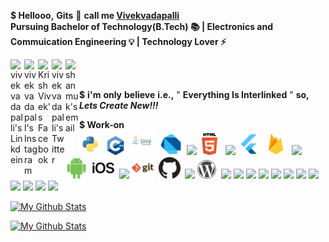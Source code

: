 <!---
vivekvadapalli/vivekvadapalli is a ✨ special ✨ repository because its `README.md` (this file) appears on your GitHub profile.
You can click the Preview link to take a look at your changes.
--->
**$ Hellooo,** **Gits** 👋 **call me [Vivekvadapalli](https://www.google.com/search?sxsrf=ALeKk0138mQmoNaDSBoDlcY4-9e7QILtNw%3A1609695072770&ei=YP_xX5vNLryU4-EPvZaMsAo&q=vivekvadapalli&oq=pr&gs_lcp=CgZwc3ktYWIQAxgBMgQIIxAnMgQIIxAnMgQIIxAnMgcILhDJAxBDMgUIABCRAjIFCAAQkQIyBAguEEMyBAguEEMyBQgAELEDMgIIADoICAAQyQMQkQI6CAgAELEDEIMBOgUILhCxA1CiFFj6F2CWJGgAcAB4AIAB5AGIAaoDkgEFMC4xLjGYAQCgAQGqAQdnd3Mtd2l6wAEB&sclient=psy-ab)**</br>
 **Pursuing Bachelor of Technology(B.Tech) 📚 | Electronics and Commuication Engineering 💡 | Technology Lover ⚡</br>**

<a href="https://www.linkedin.com/in/vivekvadapalli/">
  <img align="left" alt="vivekvadapalli's Linkdein" width="22px" src="https://cdn.jsdelivr.net/npm/simple-icons@v3/icons/linkedin.svg" />
</a>

<a href="https://www.instagram.com/vivek_krish_vadapalli/">
  <img align="left" alt="vivekvadapall's  Instagram" width="22px" src="https://cdn.jsdelivr.net/npm/simple-icons@v3/icons/instagram.svg" />
</a>

<a href="https://en-gb.facebook.com/people/Krish-Vivek/100007539558592/">
  <img align="left" alt="Krish Vivek's Facebook" width="22px" src="https://cdn.jsdelivr.net/npm/simple-icons@v3/icons/facebook.svg" />
</a>

<a href="https://twitter.com/KrishVadapalli">
  <img align="left" alt="vivekvadapalli's Twitter" width="22px" src="https://cdn.jsdelivr.net/npm/simple-icons@v3/icons/twitter.svg" />
</a>

<a href="mailto:knvdurgaprasad610@gmail.com">
  <img align="left" alt="shanmuk's email" width="22px" src="https://cdn.jsdelivr.net/npm/simple-icons@v3/icons/gmail.svg" />
</a><br>

<br>

**$** **i'm** **only** **believe** **i.e.,** " **Everything Is Interlinked** " **so,** ***Lets Create New!!!***
<br>

**$ Work-on**<br>
<img height="35" src="https://raw.githubusercontent.com/github/explore/80688e429a7d4ef2fca1e82350fe8e3517d3494d/topics/python/python.png">&nbsp;
<img height="30" src="https://raw.githubusercontent.com/github/explore/80688e429a7d4ef2fca1e82350fe8e3517d3494d/topics/cpp/cpp.png">&nbsp;
<img height="40" src="https://raw.githubusercontent.com/github/explore/80688e429a7d4ef2fca1e82350fe8e3517d3494d/topics/java/java.png">&nbsp;
<img height="35" src="https://raw.githubusercontent.com/github/explore/80688e429a7d4ef2fca1e82350fe8e3517d3494d/topics/dart/dart.png">&nbsp;
<img height="35" src="https://img.icons8.com/color/48/000000/javascript.png">
<img height="35" src="https://raw.githubusercontent.com/github/explore/80688e429a7d4ef2fca1e82350fe8e3517d3494d/topics/html/html.png">&nbsp;
<img height="35" src="https://img.icons8.com/color/48/000000/css3.png">
<img height="35" src="https://raw.githubusercontent.com/github/explore/80688e429a7d4ef2fca1e82350fe8e3517d3494d/topics/flutter/flutter.png">&nbsp;
<img height="35" src="https://raw.githubusercontent.com/github/explore/80688e429a7d4ef2fca1e82350fe8e3517d3494d/topics/firebase/firebase.png">&nbsp;
<img height="35" src="https://img.icons8.com/color/48/000000/heroku.png">
<img height="35" src="https://raw.githubusercontent.com/github/explore/80688e429a7d4ef2fca1e82350fe8e3517d3494d/topics/android/android.png">&nbsp;
<img height="35" src="https://raw.githubusercontent.com/github/explore/80688e429a7d4ef2fca1e82350fe8e3517d3494d/topics/ios/ios.png">&nbsp;
<img height="35" src="https://img.icons8.com/ios-filled/50/000000/django.png">
<img height="35" src="https://raw.githubusercontent.com/github/explore/80688e429a7d4ef2fca1e82350fe8e3517d3494d/topics/git/git.png">&nbsp;
<img height="35" src="https://raw.githubusercontent.com/github/explore/80688e429a7d4ef2fca1e82350fe8e3517d3494d/topics/github-api/github-api.png">&nbsp;
<img height="35" src="https://img.icons8.com/color/48/000000/pycharm.png">
<img height="30" src="https://raw.githubusercontent.com/github/explore/80688e429a7d4ef2fca1e82350fe8e3517d3494d/topics/wordpress/wordpress.png">&nbsp;
<img height="30" src="https://img.icons8.com/color/48/000000/bootstrap.png">
<img height="35" src="https://img.icons8.com/color/48/000000/amazon-web-services.png">
<img height="35" src="https://upload.wikimedia.org/wikipedia/commons/c/cb/Google_Assistant_logo.svg">
<img  height="35" src="https://img.icons8.com/color/48/000000/google-cloud-platform.png">
<img height="35" src="https://img.icons8.com/ios-filled/50/000000/unity.png">
<img height="35" src="https://img.icons8.com/color/48/000000/autodesk-maya.png">
<img height="35" src="https://img.icons8.com/color/48/000000/blender-3d.png">
<img height="35" src="https://img.icons8.com/color/48/000000/adobe-illustrator.png">
<img height="35" src="https://img.icons8.com/fluent/48/000000/adobe-photoshop.png">
<img height="35" src="https://img.icons8.com/color/48/000000/adobe-lightroom.png">
<img height="35" src="https://img.icons8.com/color/48/000000/linux.png">
<img height="35" src="https://img.icons8.com/color/48/000000/kali-linux.png">



[![My Github Stats](https://github-readme-stats.vercel.app/api?username=vivekvadapalli&theme=radical&show_icons=true)](https://github-readme-stats.vercel.app/api?username=vivekvadapalli&theme=radical&show_icons=true)
<br/>

[![My Github Stats](https://github-readme-stats.vercel.app/api/top-langs/?username=vivekvadapalli&theme=radical&layout=compact)](https://github-readme-stats.vercel.app/api/top-langs/?username=vivekvadapalli&theme=radical&layout=compact)
